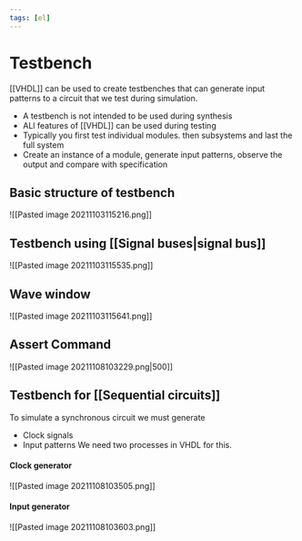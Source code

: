 ```yaml
---
tags: [el]
---
```

# Testbench
[[VHDL]] can be used to create testbenches that can generate input patterns to a circuit that we test during simulation.
- A testbench is not intended to be used during synthesis
- ALl features of [[VHDL]] can be used during testing
- Typically you first test individual modules. then subsystems and last the full system
- Create an instance of a module, generate input patterns, observe the output and compare with specification

## Basic structure of testbench
![[Pasted image 20211103115216.png]]
## Testbench using [[Signal buses|signal bus]]
![[Pasted image 20211103115535.png]] 
## Wave window
![[Pasted image 20211103115641.png]]

## Assert Command
![[Pasted image 20211108103229.png|500]]

## Testbench for [[Sequential circuits]]
To simulate a synchronous circuit we must generate
- Clock signals
- Input patterns
We need two processes in VHDL for this. 

#### Clock generator
![[Pasted image 20211108103505.png]]

#### Input generator 
![[Pasted image 20211108103603.png]]

 